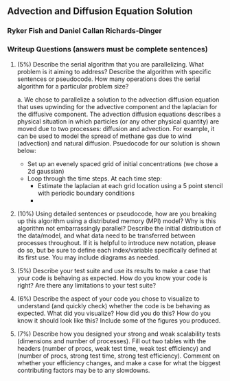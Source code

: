 ## Advection and Diffusion Equation Solution
### Ryker Fish and Daniel Callan Richards-Dinger

### Writeup Questions (answers must be complete sentences)


1. (5%) Describe the serial algorithm that you are parallelizing. What problem is it aiming to address? Describe the algorithm with specific sentences or pseudocode. How many operations does the serial algorithm for a particular problem size?

    a. We chose to parallelize a solution to the advection diffusion equation that uses upwinding for the advective component and the laplacian for the diffusive component. The advection diffusion equations describes a physical situation in which particles (or any other physical quantity) are moved due to two processes: diffusion and advection. For example, it can be used to model the spread of methane gas due to wind (advection) and natural diffusion. Psuedocode for our solution is shown below:

    + Set up an evenely spaced grid of initial concentrations (we chose a 2d gaussian)
    + Loop through the time steps. At each time step:
        + Estimate the laplacian at each grid location using a 5 point stencil with periodic boundary conditions
        + 

2. (10%) Using detailed sentences or pseudocode, how are you breaking up this algorithm using a distributed memory (MPI) model? Why is this algorithm not embarrassingly parallel? Describe the initial distribution of the data/model, and what data need to be transferred between processes throughout. If it is helpful to introduce new notation, please do so, but be sure to define each index/variable specifically defined at its first use. You may include diagrams as needed. 

3. (5%) Describe your test suite and use its results to make a case that your code is behaving as expected. How do you know your code is right? Are there any limitations to your test suite? 

4. (6%) Describe the aspect of your code you chose to visualize to understand (and quickly check) whether the code is be behaving as expected. What did you visualize? How did you do this? How do you know it should look like this? Include some of the figures you produced. 

5. (7%) Describe how you designed your strong and weak scalability tests (dimensions and number of processes). Fill out two tables with the headers (number of procs, weak test time, weak test efficiency) and (number of procs, strong test time, strong test efficiency). Comment on whether your efficiency changes, and make a case for what the biggest contributing factors may be to any slowdowns. 
